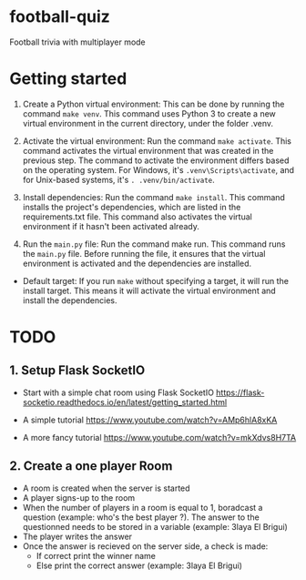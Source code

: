 # football-quiz
Football trivia with multiplayer mode

# Getting started 

1. Create a Python virtual environment: This can be done by running the command `make venv`. This command uses Python 3 to create a new virtual environment in the current directory, under the folder .venv.

2. Activate the virtual environment: Run the command `make activate`. This command activates the virtual environment that was created in the previous step. The command to activate the environment differs based on the operating system. For Windows, it's `.venv\Scripts\activate`, and for Unix-based systems, it's `. .venv/bin/activate`.

3. Install dependencies: Run the command `make install`. This command installs the project's dependencies, which are listed in the requirements.txt file. This command also activates the virtual environment if it hasn't been activated already.

4. Run the `main.py` file: Run the command make run. This command runs the `main.py` file. Before running the file, it ensures that the virtual environment is activated and the dependencies are installed.

- Default target: If you run `make` without specifying a target, it will run the install target. This means it will activate the virtual environment and install the dependencies.

# TODO 

## 1. Setup Flask SocketIO 

- Start with a simple chat room using Flask SocketIO https://flask-socketio.readthedocs.io/en/latest/getting_started.html

- A simple tutorial https://www.youtube.com/watch?v=AMp6hlA8xKA
- A more fancy tutorial   https://www.youtube.com/watch?v=mkXdvs8H7TA

## 2. Create a one player Room 
- A room is created when the server is started 
- A player signs-up to the room 
- When the number of players in a room is equal to 1, boradcast a question (example: who's the best player ?). The answer to the questionned needs to be stored in a variable (example: 3laya El Brigui)
- The player writes the answer
- Once the answer is recieved on the server side, a check is made: 
  - If correct print the winner name 
  - Else print the correct answer (example: 3laya El Brigui)

